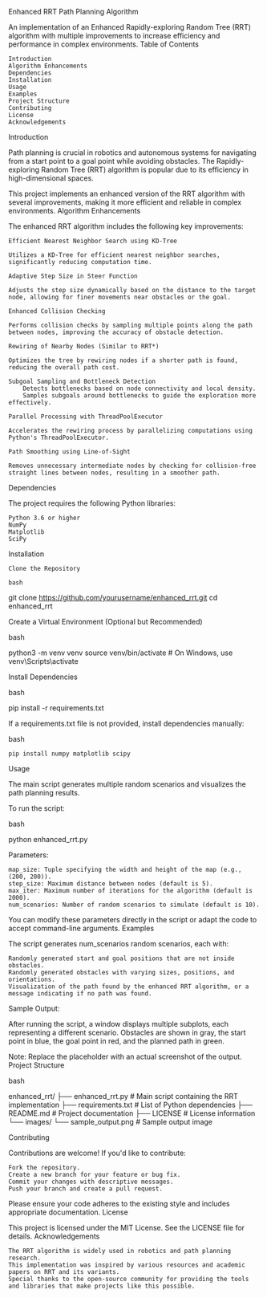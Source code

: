 Enhanced RRT Path Planning Algorithm

An implementation of an Enhanced Rapidly-exploring Random Tree (RRT) algorithm with multiple improvements to increase efficiency and performance in complex environments.
Table of Contents

    Introduction
    Algorithm Enhancements
    Dependencies
    Installation
    Usage
    Examples
    Project Structure
    Contributing
    License
    Acknowledgements

Introduction

Path planning is crucial in robotics and autonomous systems for navigating from a start point to a goal point while avoiding obstacles. The Rapidly-exploring Random Tree (RRT) algorithm is popular due to its efficiency in high-dimensional spaces.

This project implements an enhanced version of the RRT algorithm with several improvements, making it more efficient and reliable in complex environments.
Algorithm Enhancements

The enhanced RRT algorithm includes the following key improvements:

    Efficient Nearest Neighbor Search using KD-Tree

    Utilizes a KD-Tree for efficient nearest neighbor searches, significantly reducing computation time.

    Adaptive Step Size in Steer Function

    Adjusts the step size dynamically based on the distance to the target node, allowing for finer movements near obstacles or the goal.

    Enhanced Collision Checking

    Performs collision checks by sampling multiple points along the path between nodes, improving the accuracy of obstacle detection.

    Rewiring of Nearby Nodes (Similar to RRT*)

    Optimizes the tree by rewiring nodes if a shorter path is found, reducing the overall path cost.

    Subgoal Sampling and Bottleneck Detection
        Detects bottlenecks based on node connectivity and local density.
        Samples subgoals around bottlenecks to guide the exploration more effectively.

    Parallel Processing with ThreadPoolExecutor

    Accelerates the rewiring process by parallelizing computations using Python's ThreadPoolExecutor.

    Path Smoothing using Line-of-Sight

    Removes unnecessary intermediate nodes by checking for collision-free straight lines between nodes, resulting in a smoother path.

Dependencies

The project requires the following Python libraries:

    Python 3.6 or higher
    NumPy
    Matplotlib
    SciPy

Installation

    Clone the Repository

    bash

git clone https://github.com/yourusername/enhanced_rrt.git
cd enhanced_rrt

Create a Virtual Environment (Optional but Recommended)

bash

python3 -m venv venv
source venv/bin/activate  # On Windows, use venv\Scripts\activate

Install Dependencies

bash

pip install -r requirements.txt

If a requirements.txt file is not provided, install dependencies manually:

bash

    pip install numpy matplotlib scipy

Usage

The main script generates multiple random scenarios and visualizes the path planning results.

To run the script:

bash

python enhanced_rrt.py

Parameters:

    map_size: Tuple specifying the width and height of the map (e.g., (200, 200)).
    step_size: Maximum distance between nodes (default is 5).
    max_iter: Maximum number of iterations for the algorithm (default is 2000).
    num_scenarios: Number of random scenarios to simulate (default is 10).

You can modify these parameters directly in the script or adapt the code to accept command-line arguments.
Examples

The script generates num_scenarios random scenarios, each with:

    Randomly generated start and goal positions that are not inside obstacles.
    Randomly generated obstacles with varying sizes, positions, and orientations.
    Visualization of the path found by the enhanced RRT algorithm, or a message indicating if no path was found.

Sample Output:

After running the script, a window displays multiple subplots, each representing a different scenario. Obstacles are shown in gray, the start point in blue, the goal point in red, and the planned path in green.

Note: Replace the placeholder with an actual screenshot of the output.
Project Structure

bash

enhanced_rrt/
├── enhanced_rrt.py         # Main script containing the RRT implementation
├── requirements.txt        # List of Python dependencies
├── README.md               # Project documentation
├── LICENSE                 # License information
└── images/
    └── sample_output.png   # Sample output image

Contributing

Contributions are welcome! If you'd like to contribute:

    Fork the repository.
    Create a new branch for your feature or bug fix.
    Commit your changes with descriptive messages.
    Push your branch and create a pull request.

Please ensure your code adheres to the existing style and includes appropriate documentation.
License

This project is licensed under the MIT License. See the LICENSE file for details.
Acknowledgements

    The RRT algorithm is widely used in robotics and path planning research.
    This implementation was inspired by various resources and academic papers on RRT and its variants.
    Special thanks to the open-source community for providing the tools and libraries that make projects like this possible.
